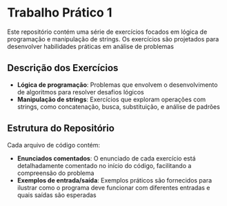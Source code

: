 # Trabalho Prático 1

Este repositório contém uma série de exercícios focados em lógica de programação e manipulação de strings. Os exercícios são projetados para desenvolver habilidades práticas em análise de problemas

## Descrição dos Exercícios

- **Lógica de programação**: Problemas que envolvem o desenvolvimento de algoritmos para resolver desafios lógicos
- **Manipulação de strings**: Exercícios que exploram operações com strings, como concatenação, busca, substituição, e análise de padrões

## Estrutura do Repositório

Cada arquivo de código contém:

- **Enunciados comentados**: O enunciado de cada exercício está detalhadamente comentado no início do código, facilitando a compreensão do problema
- **Exemplos de entrada/saída**: Exemplos práticos são fornecidos para ilustrar como o programa deve funcionar com diferentes entradas e quais saídas são esperadas
